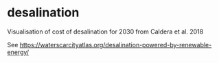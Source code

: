 # desalination
Visualisation of cost of desalination for 2030 from Caldera et al. 2018

See https://waterscarcityatlas.org/desalination-powered-by-renewable-energy/

